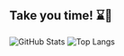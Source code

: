## Take you time! ⌛️🎩

![GitHub Stats](https://github-readme-stats.vercel.app/api?username=litvinasGH&show_icons=true&count_private=true&theme=radical)
![Top Langs](https://github-readme-stats.vercel.app/api/top-langs/?username=litvinasGH&layout=pie&theme=radical)

<div style = "display:none">
![Profile views](https://komarev.com/ghpvc/?username=litvinasGH&label=Profile%20views&color=0e75b6&style=flat)
</div>
